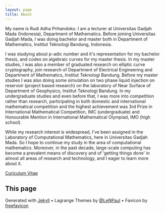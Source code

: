 ```yaml
---
layout: page
title: About
---
```


My name is Rudi Adha Prihandoko. I am a lecturer at Universitas Gadjah Mada (Indonesia), Department of Mathematics. Before joining Universitas Gadjah Mada, I was doing bachelor and master both in Department of Mathematics, Institut Teknologi Bandung, Indonesia.

I was studying about p-adic number and it's representation for my bachelor thesis, and codes on algebraic curves for my master thesis. In my master studies, I was also a member of graduated research on elliptic curve cryptography, join research of Department of Electrical Engineering and Department of Mathematics, Institut Teknologi Bandung. Before my master studies I was also doing some simulation on two phase liquid injection on reservoir (project based research) on the laboratory of Near Surface of Department of Geophysics, Institut Teknologi Bandung. In my undergraduate studies and even before that, I was more into competition rather than research, participating in both domestic and international mathematical competition and the highest achievement was 3rd Prize in International Mathematical Competition, IMC (undergraduate) and Honourable Mention in International Mathematical Olympiad, IMO (high school).

While my research interest is widespread, I've been assigned in the Laboratory of Computational Mathematics, here in Universitas Gadjah Mada. So I hope to continue my study in the area of computational mathematics. Moreover, in the past decade, large-scale computing has become a prevalent means of discovery and of 'getting things done' in almost all areas of research and technology, and I eager to learn more about it.


[Curiculum Vitae](/files/CV-Rudi-Adha-Prihandoko.pdf)

## This page

Generated with [Jekyll](jekyllrb.org) • Lagrange Themes by [@LeNPaul](https://github.com/LeNPaul/Lagrange/)
• Favicon by [freefavicon](https://www.freefavicon.com/freefavicons/objects/iconinfo/registry-book-152-75799.html)